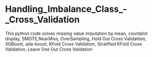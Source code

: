 # Handling_Imbalance_Class_-_Cross_Validation
This python code solves missing value imputation by mean, countplot display, SMOTE,NearMiss, OverSampling, Hold Out Cross Validaition, XGBoost, ada-boost, KFold Cross Validation, Stratified KFold Cross Validation, Leave One Out Cross Validation
